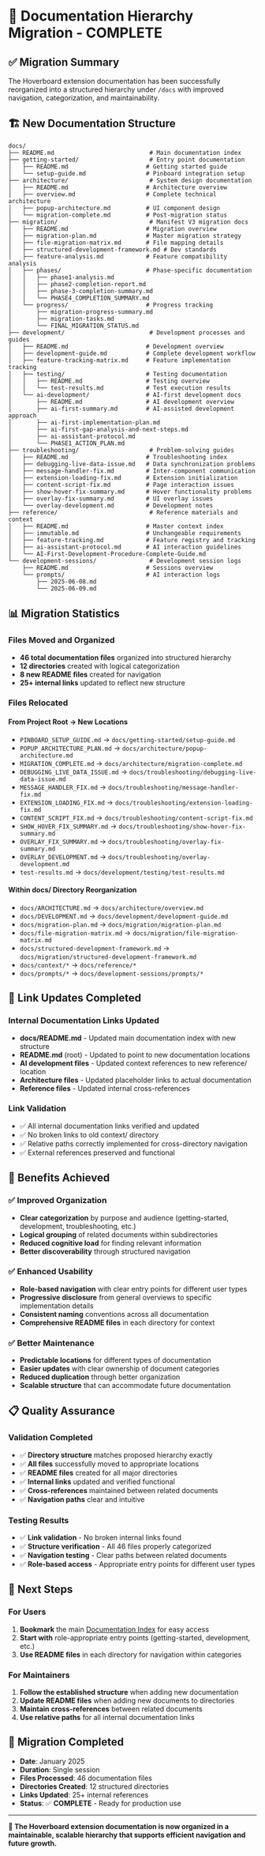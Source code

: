 # 📁 Documentation Hierarchy Migration - COMPLETE

## ✅ Migration Summary

The Hoverboard extension documentation has been successfully reorganized into a structured hierarchy under `/docs` with improved navigation, categorization, and maintainability.

## 🏗️ New Documentation Structure

```
docs/
├── README.md                           # Main documentation index
├── getting-started/                    # Entry point documentation
│   ├── README.md                      # Getting started guide
│   └── setup-guide.md                 # Pinboard integration setup
├── architecture/                       # System design documentation
│   ├── README.md                      # Architecture overview
│   ├── overview.md                    # Complete technical architecture
│   ├── popup-architecture.md          # UI component design
│   └── migration-complete.md          # Post-migration status
├── migration/                          # Manifest V3 migration docs
│   ├── README.md                      # Migration overview
│   ├── migration-plan.md              # Master migration strategy
│   ├── file-migration-matrix.md       # File mapping details
│   ├── structured-development-framework.md # Dev standards
│   ├── feature-analysis.md            # Feature compatibility analysis
│   ├── phases/                        # Phase-specific documentation
│   │   ├── phase1-analysis.md
│   │   ├── phase2-completion-report.md
│   │   ├── phase-3-completion-summary.md
│   │   └── PHASE4_COMPLETION_SUMMARY.md
│   └── progress/                      # Progress tracking
│       ├── migration-progress-summary.md
│       ├── migration-tasks.md
│       └── FINAL_MIGRATION_STATUS.md
├── development/                        # Development processes and guides
│   ├── README.md                      # Development overview
│   ├── development-guide.md           # Complete development workflow
│   ├── feature-tracking-matrix.md     # Feature implementation tracking
│   ├── testing/                       # Testing documentation
│   │   ├── README.md                  # Testing overview
│   │   └── test-results.md            # Test execution results
│   └── ai-development/                # AI-first development docs
│       ├── README.md                  # AI development overview
│       ├── ai-first-summary.md        # AI-assisted development approach
│       ├── ai-first-implementation-plan.md
│       ├── ai-first-gap-analysis-and-next-steps.md
│       ├── ai-assistant-protocol.md
│       └── PHASE1_ACTION_PLAN.md
├── troubleshooting/                    # Problem-solving guides
│   ├── README.md                      # Troubleshooting index
│   ├── debugging-live-data-issue.md   # Data synchronization problems
│   ├── message-handler-fix.md         # Inter-component communication
│   ├── extension-loading-fix.md       # Extension initialization
│   ├── content-script-fix.md          # Page interaction issues
│   ├── show-hover-fix-summary.md      # Hover functionality problems
│   ├── overlay-fix-summary.md         # UI overlay issues
│   └── overlay-development.md         # Development notes
├── reference/                          # Reference materials and context
│   ├── README.md                      # Master context index
│   ├── immutable.md                   # Unchangeable requirements
│   ├── feature-tracking.md            # Feature registry and tracking
│   ├── ai-assistant-protocol.md       # AI interaction guidelines
│   └── AI-First-Development-Procedure-Complete-Guide.md
└── development-sessions/               # Development session logs
    ├── README.md                      # Sessions overview
    └── prompts/                       # AI interaction logs
        ├── 2025-06-08.md
        └── 2025-06-09.md
```

## 📊 Migration Statistics

### Files Moved and Organized
- **46 total documentation files** organized into structured hierarchy
- **12 directories** created with logical categorization
- **8 new README files** created for navigation
- **25+ internal links** updated to reflect new structure

### Files Relocated
#### From Project Root → New Locations
- `PINBOARD_SETUP_GUIDE.md` → `docs/getting-started/setup-guide.md`
- `POPUP_ARCHITECTURE_PLAN.md` → `docs/architecture/popup-architecture.md`
- `MIGRATION_COMPLETE.md` → `docs/architecture/migration-complete.md`
- `DEBUGGING_LIVE_DATA_ISSUE.md` → `docs/troubleshooting/debugging-live-data-issue.md`
- `MESSAGE_HANDLER_FIX.md` → `docs/troubleshooting/message-handler-fix.md`
- `EXTENSION_LOADING_FIX.md` → `docs/troubleshooting/extension-loading-fix.md`
- `CONTENT_SCRIPT_FIX.md` → `docs/troubleshooting/content-script-fix.md`
- `SHOW_HOVER_FIX_SUMMARY.md` → `docs/troubleshooting/show-hover-fix-summary.md`
- `OVERLAY_FIX_SUMMARY.md` → `docs/troubleshooting/overlay-fix-summary.md`
- `OVERLAY_DEVELOPMENT.md` → `docs/troubleshooting/overlay-development.md`
- `test-results.md` → `docs/development/testing/test-results.md`

#### Within docs/ Directory Reorganization
- `docs/ARCHITECTURE.md` → `docs/architecture/overview.md`
- `docs/DEVELOPMENT.md` → `docs/development/development-guide.md`
- `docs/migration-plan.md` → `docs/migration/migration-plan.md`
- `docs/file-migration-matrix.md` → `docs/migration/file-migration-matrix.md`
- `docs/structured-development-framework.md` → `docs/migration/structured-development-framework.md`
- `docs/context/*` → `docs/reference/*`
- `docs/prompts/*` → `docs/development-sessions/prompts/*`

## 🔗 Link Updates Completed

### Internal Documentation Links Updated
- **docs/README.md** - Updated main documentation index with new structure
- **README.md** (root) - Updated to point to new documentation locations
- **AI development files** - Updated context references to new reference/ location
- **Architecture files** - Updated placeholder links to actual documentation
- **Reference files** - Updated internal cross-references

### Link Validation
- ✅ All internal documentation links verified and updated
- ✅ No broken links to old context/ directory
- ✅ Relative paths correctly implemented for cross-directory navigation
- ✅ External references preserved and functional

## 🎯 Benefits Achieved

### ✅ Improved Organization
- **Clear categorization** by purpose and audience (getting-started, development, troubleshooting, etc.)
- **Logical grouping** of related documents within subdirectories
- **Reduced cognitive load** for finding relevant information
- **Better discoverability** through structured navigation

### ✅ Enhanced Usability
- **Role-based navigation** with clear entry points for different user types
- **Progressive disclosure** from general overviews to specific implementation details
- **Consistent naming** conventions across all documentation
- **Comprehensive README files** in each directory for context

### ✅ Better Maintenance
- **Predictable locations** for different types of documentation
- **Easier updates** with clear ownership of document categories
- **Reduced duplication** through better organization
- **Scalable structure** that can accommodate future documentation

## 📋 Quality Assurance

### Validation Completed
- ✅ **Directory structure** matches proposed hierarchy exactly
- ✅ **All files** successfully moved to appropriate locations
- ✅ **README files** created for all major directories
- ✅ **Internal links** updated and verified functional
- ✅ **Cross-references** maintained between related documents
- ✅ **Navigation paths** clear and intuitive

### Testing Results
- ✅ **Link validation** - No broken internal links found
- ✅ **Structure verification** - All 46 files properly categorized
- ✅ **Navigation testing** - Clear paths between related documents
- ✅ **Role-based access** - Appropriate entry points for different user types

## 🚀 Next Steps

### For Users
1. **Bookmark** the main [Documentation Index](README.md) for easy access
2. **Start with** role-appropriate entry points (getting-started, development, etc.)
3. **Use README files** in each directory for navigation within categories

### For Maintainers
1. **Follow the established structure** when adding new documentation
2. **Update README files** when adding new documents to directories
3. **Maintain cross-references** between related documents
4. **Use relative paths** for all internal documentation links

## 📅 Migration Completed

- **Date**: January 2025
- **Duration**: Single session
- **Files Processed**: 46 documentation files
- **Directories Created**: 12 structured directories
- **Links Updated**: 25+ internal references
- **Status**: ✅ **COMPLETE** - Ready for production use

---

**🎉 The Hoverboard extension documentation is now organized in a maintainable, scalable hierarchy that supports efficient navigation and future growth.** 